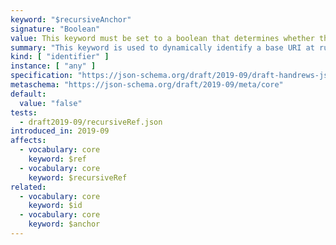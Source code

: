 ```yaml
---
keyword: "$recursiveAnchor"
signature: "Boolean"
value: This keyword must be set to a boolean that determines whether the reference destination is must be determined by examining the dynamic scope or not
summary: "This keyword is used to dynamically identify a base URI at runtime by marking where such a calculation can start, and where it stops."
kind: [ "identifier" ]
instance: [ "any" ]
specification: "https://json-schema.org/draft/2019-09/draft-handrews-json-schema-02#rfc.section.8.2.4.2.2"
metaschema: "https://json-schema.org/draft/2019-09/meta/core"
default:
  value: "false"
tests:
  - draft2019-09/recursiveRef.json
introduced_in: 2019-09
affects:
  - vocabulary: core
    keyword: $ref
  - vocabulary: core
    keyword: $recursiveRef
related:
  - vocabulary: core
    keyword: $id
  - vocabulary: core
    keyword: $anchor
---
```

